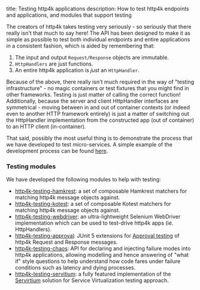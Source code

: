 title: Testing http4k applications
description: How to test http4k endpoints and applications, and modules that support testing

The creators of http4k takes testing very seriously - so seriously that there really isn't that much to say here! 
The API has been designed to make it as simple as possible to test both individual endpoints and entire applications in a consistent fashion, which is aided by remembering that:

1. The input and output `Request/Response` objects are immutable.
1. `HttpHandlers` are just functions.
1. An entire http4k application is *just* an `HttpHandler`.

Because of the above, there really isn't much required in the way of "testing infrastructure" - no magic containers or test fixtures that you might find in other frameworks. 
Testing is just matter of calling the correct function! Additionally, because the server and client HttpHandler interfaces are symmetrical - moving between in and out of container contexts 
(or indeed even to another HTTP framework entirely) is just a matter of switching out the HttpHandler implementation from the constructed app (out of container) to an HTTP client (in-container).

That said, possibly the most useful thing is to demonstrate the process that we have developed to test micro-services. A simple example of the development process can be found 
[here](/guide/tutorials/tdding_http4k).

### Testing modules
We have developed the following modules to help with testing:

- [http4k-testing-hamkrest](/guide/reference/hamkrest): a set of composable Hamkrest matchers for matching http4k message objects against.
- [http4k-testing-kotest](/guide/reference/kotest): a set of composable Kotest matchers for matching http4k message objects against.
- [http4k-testing-webdriver](/guide/reference/webdriver): an ultra-lightweight Selenium WebDriver implementation which can be used to test-drive http4k apps (ie. HttpHandlers).
- [http4k-testing-approval](/guide/reference/approvaltests): JUnit 5 extensions for [Approval testing](http://approvaltests.com/) of http4k Request and Response messages.
- [http4k-testing-chaos](/guide/reference/chaos): API for declaring and injecting failure modes into http4k applications, allowing modelling and hence answering of "what if" style questions to help understand how code fares under failure conditions such as latency and dying processes.
- [http4k-testing-servitium](/guide/reference/servicevirtualisation): a fully featured implementation of the [Servirtium] solution for Service Virtualization testing approach.

[Servirtium]: https://servirtium.dev
